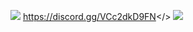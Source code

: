 ![](https://github.com/user-attachments/assets/ffdcbfc0-3666-4fd1-806f-8b4caacf6e2a)
<a id="                        Click Here to Join Noobs Duels Kingdom™ Discord Server">https://discord.gg/VCc2dkD9FN</>
![](https://github.com/user-attachments/assets/acef0f76-ce29-450c-b755-9f1db2f2383c)
